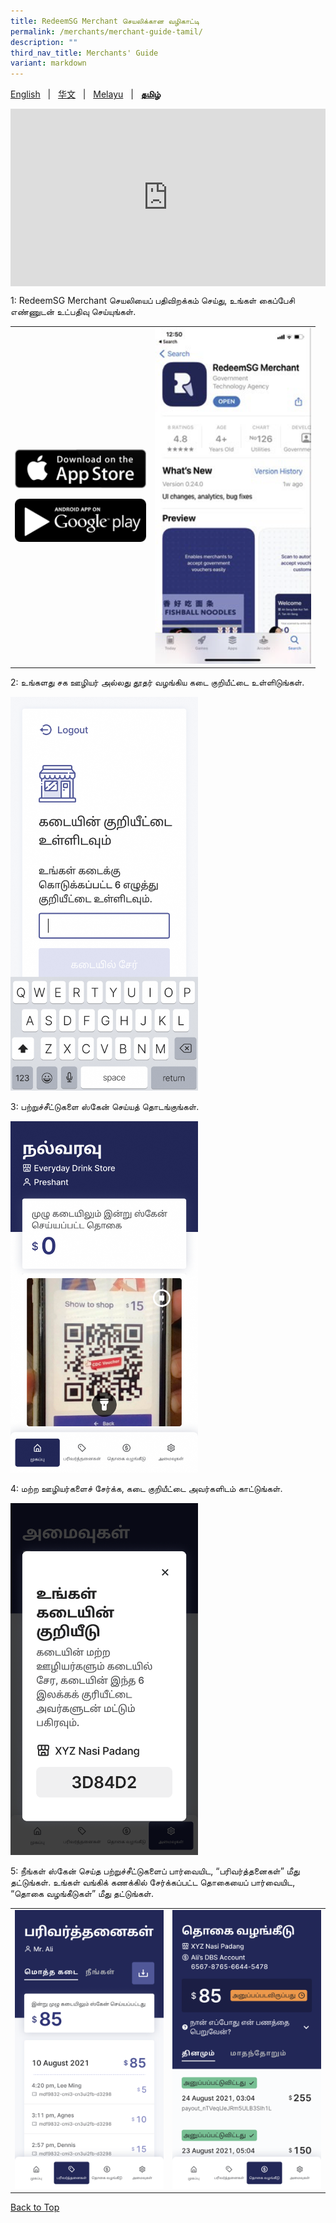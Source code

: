 ```yaml
---
title: RedeemSG Merchant செயலிக்கான வழிகாட்டி
permalink: /merchants/merchant-guide-tamil/
description: ""
third_nav_title: Merchants' Guide
variant: markdown
---
```

<span id="cdcv_page_top"></span>
[English](/merchants/merchant-guide-english) &nbsp;&nbsp;|&nbsp;&nbsp; [华文](/merchants/merchant-guide-chinese)  &nbsp;&nbsp;|&nbsp;&nbsp; [Melayu](/merchants/merchant-guide-malay) &nbsp;&nbsp;|&nbsp;&nbsp; **[தமிழ்](/merchants/merchant-guide-tamil)**

<style>
a.bp-button {
	height: 6em !important;
	white-space:pre-line !important;
}
	
		
 .youtubecontainer {
    position: relative;
    width: 100%;
    height: 0;
    padding-bottom: 56.25%;
}
.youtubevideo {
    position: absolute;
    top: 0;
    left: 0;
    width: 100%;
    height: 100%;
}
</style>

<div class="youtubecontainer">
<iframe class="youtubevideo" src="https://www.youtube.com/embed/HgaA8luD9Wk?si=URp6pRV9yNhz-0Jz" title="YouTube video player" frameborder="0" allow="accelerometer; autoplay; clipboard-write; encrypted-media; gyroscope; picture-in-picture" allowfullscreen=""></iframe>
	</div>

<p>1: RedeemSG Merchant செயலியைப் பதிவிறக்கம் செய்து, உங்கள் கைப்பேசி எண்ணுடன் உட்பதிவு செய்யுங்கள்.</p>

<table border="0" cellspacing="0" cellpadding="0">
<tbody>
<tr>
<td><p><a href="https://apps.apple.com/sg/app/redeemsg/id1512326240" target="blank"> <img src="/images/merchants/merchants-infographics/download-app-store.png" alt="Download RedeemSG Merchant Mobile App from App Store" style="width:210px !important;"></a></p>

<p><a href="https://play.google.com/store/apps/details?id=sg.gov.redeem" target="blank"> <img src="/images/merchants/merchants-infographics/download-google-play.png" alt="Download RedeemSG Merchant Mobile App from Google Play" style="width:210px !important;"></a></p>
	
</td>

<td><img src="/images/merchants/merchants-infographics/english/download_app.png" style="width:250px !important;" alt="Download RedeemSG Merchant App"> </td>
</tr>

</tbody>
</table>


<p>2: உங்களது சக ஊழியர் அல்லது தூதர் வழங்கிய கடை குறியீட்டை உள்ளிடுங்கள். </p>

<p><img src="/images/Shop_code_TML.png" style="width:300px !important;" alt="Enter shop code screen"> </p>


<p>3: பற்றுச்சீட்டுகளை ஸ்கேன் செய்யத் தொடங்குங்கள். </p>
<p><img src="/images/Home_scan_TML.png" style="width:300px !important;" alt="Scan voucher screen"> </p>


<p>4: மற்ற ஊழியர்களைச் சேர்க்க, கடை குறியீட்டை அவர்களிடம் காட்டுங்கள். </p>
 
<p><img src="/images/merchants/merchants-infographics/tamil/2%20Show%20shop%20code.png" style="width:300px !important;" alt="Shop code screen"> </p>


<p>5: நீங்கள் ஸ்கேன் செய்த பற்றுச்சீட்டுகளைப் பார்வையிட, “பரிவர்த்தனைகள்” மீது தட்டுங்கள். உங்கள் வங்கிக் கணக்கில் சேர்க்கப்பட்ட தொகையைப் பார்வையிட, “தொகை வழங்கீடுகள்” மீது தட்டுங்கள். </p>

<table border="0" cellspacing="0" cellpadding="0">
<tbody>
<tr>
<td><img src="/images/merchants/merchants-infographics/tamil/2%20Transactions%20entire%20shop.png" style="width:250px !important;" alt="Transactions screen"> </td>
<td><img src="/images/merchants/merchants-infographics/tamil/1%20Payouts%20daily.png" style="width:250px !important;" alt="Payouts screen"> </td>
</tr>
</tbody>
</table>
<a href="#cdcv_page_top">Back to Top</a>